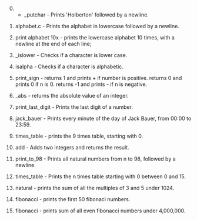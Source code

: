 0. - _putchar - Prints 'Holberton' followed by a newline.

1. alphabet.c - Prints the alphabet in lowercase followed by a newline.

2. print alphabet 10x - prints the lowercase alphabet 10 times, with a newline at the end of each line;

3. _islower - Checks if a character is lower case.

4. isalpha - Checks if a character is alphabetic.

5. print_sign - returns 1 and prints + if number is positive. returns 0 and prints 0 if n is 0. returns -1 and prints - if n is negative.

6. _abs - returns the absolute value of an integer.

7. print_last_digit - Prints the last digit of a number.

8. jack_bauer - Prints every minute of the day of Jack Bauer, from 00:00 to 23:59.

9. times_table - prints the 9 times table, starting with 0.

10. add - Adds two integers and returns the result.

11. print_to_98 - Prints all natural numbers from n to 98, followed by a newline.

12. times_table - Prints the n times table starting with 0 between 0 and 15.

13. natural - prints the sum of all the multiples of 3 and 5 under 1024.

14. fibonacci - prints the first 50 fibonaci numbers.

15. fibonacci - prints sum of all even fibonacci numbers under 4,000,000.
